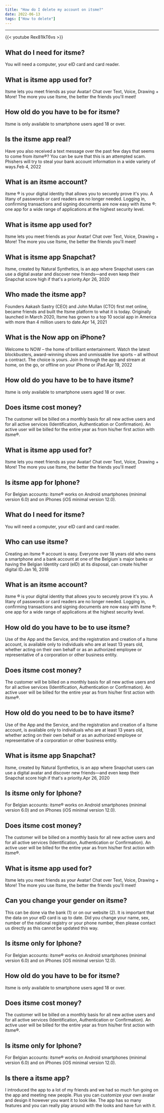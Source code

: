 ```yaml
---
title: "How do I delete my account on itsme?"
date: 2022-06-13
tags: ["How to delete"]
---
```


---
{{< youtube Rex81IkT6vs >}}
## What do I need for itsme?
You will need a computer, your eID card and card reader.

## What is itsme app used for?
Itsme lets you meet friends as your Avatar! Chat over Text, Voice, Drawing + More! The more you use Itsme, the better the friends you'll meet!

## How old do you have to be for itsme?
Itsme is only available to smartphone users aged 18 or over.

## Is the itsme app real?
Have you also received a text message over the past few days that seems to come from itsme®? You can be sure that this is an attempted scam. Phishers will try to steal your bank account information in a wide variety of ways.Feb 4, 2022

## What is an itsme account?
itsme ® is your digital identity that allows you to securely prove it's you. A litany of passwords or card readers are no longer needed. Logging in, confirming transactions and signing documents are now easy with itsme ®: one app for a wide range of applications at the highest security level.

## What is itsme app used for?
Itsme lets you meet friends as your Avatar! Chat over Text, Voice, Drawing + More! The more you use Itsme, the better the friends you'll meet!

## What is itsme app Snapchat?
Itsme, created by Natural Synthetics, is an app where Snapchat users can use a digital avatar and discover new friends—and even keep their Snapchat score high if that's a priority.Apr 26, 2020

## Who made the itsme app?
Founders Aakash Sastry (CEO) and John Mullan (CTO) first met online, became friends and built the Itsme platform to what it is today. Originally launched in March 2020, Itsme has grown to a top 10 social app in America with more than 4 million users to date.Apr 14, 2021

## What is the Now app on iPhone?
Welcome to NOW – the home of brilliant entertainment. Watch the latest blockbusters, award-winning shows and unmissable live sports – all without a contract. The choice is yours. Join in through the app and stream at home, on the go, or offline on your iPhone or iPad.Apr 19, 2022

## How old do you have to be to have itsme?
Itsme is only available to smartphone users aged 18 or over.

## Does itsme cost money?
The customer will be billed on a monthly basis for all new active users and for all active services (Identification, Authentication or Confirmation). An active user will be billed for the entire year as from his/her first action with itsme®.

## What is itsme app used for?
Itsme lets you meet friends as your Avatar! Chat over Text, Voice, Drawing + More! The more you use Itsme, the better the friends you'll meet!

## Is itsme app for Iphone?
For Belgian accounts: itsme® works on Android smartphones (minimal version 6.0) and on iPhones (iOS minimal version 12.0).

## What do I need for itsme?
You will need a computer, your eID card and card reader.

## Who can use itsme?
Creating an itsme ® account is easy. Everyone over 18 years old who owns a smartphone and a bank account at one of the Belgium´s major banks or having the Belgian Identity card (eID) at its disposal, can create his/her digital ID.Jan 16, 2018

## What is an itsme account?
itsme ® is your digital identity that allows you to securely prove it's you. A litany of passwords or card readers are no longer needed. Logging in, confirming transactions and signing documents are now easy with itsme ®: one app for a wide range of applications at the highest security level.

## How old do you have to be to use itsme?
Use of the App and the Service, and the registration and creation of a Itsme account, is available only to individuals who are at least 13 years old, whether acting on their own behalf or as an authorized employee or representative of a corporation or other business entity.

## Does itsme cost money?
The customer will be billed on a monthly basis for all new active users and for all active services (Identification, Authentication or Confirmation). An active user will be billed for the entire year as from his/her first action with itsme®.

## How old do you need to be to have itsme?
Use of the App and the Service, and the registration and creation of a Itsme account, is available only to individuals who are at least 13 years old, whether acting on their own behalf or as an authorized employee or representative of a corporation or other business entity.

## What is itsme app Snapchat?
Itsme, created by Natural Synthetics, is an app where Snapchat users can use a digital avatar and discover new friends—and even keep their Snapchat score high if that's a priority.Apr 26, 2020

## Is itsme only for Iphone?
For Belgian accounts: itsme® works on Android smartphones (minimal version 6.0) and on iPhones (iOS minimal version 12.0).

## Does itsme cost money?
The customer will be billed on a monthly basis for all new active users and for all active services (Identification, Authentication or Confirmation). An active user will be billed for the entire year as from his/her first action with itsme®.

## What is itsme app used for?
Itsme lets you meet friends as your Avatar! Chat over Text, Voice, Drawing + More! The more you use Itsme, the better the friends you'll meet!

## Can you change your gender on itsme?
This can be done via the bank (1) or on our website (2). It is important that the data on your eID card is up to date. Did you change your name, sex, number of the national registry or your phone number, then please contact us directly as this cannot be updated this way.

## Is itsme only for Iphone?
For Belgian accounts: itsme® works on Android smartphones (minimal version 6.0) and on iPhones (iOS minimal version 12.0).

## How old do you have to be for itsme?
Itsme is only available to smartphone users aged 18 or over.

## Does itsme cost money?
The customer will be billed on a monthly basis for all new active users and for all active services (Identification, Authentication or Confirmation). An active user will be billed for the entire year as from his/her first action with itsme®.

## Is itsme only for Iphone?
For Belgian accounts: itsme® works on Android smartphones (minimal version 6.0) and on iPhones (iOS minimal version 12.0).

## Is there a itsme app?
I introduced the app to a lot of my friends and we had so much fun going on the app and meeting new people. Plus you can customize your own avatar and design it however you want it to look like. The app has so many features and you can really play around with the looks and have fun with it.

